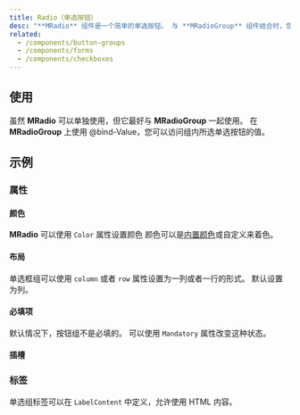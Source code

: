 ```yaml
---
title: Radio（单选按钮）
desc: "**MRadio** 组件是一个简单的单选按钮。 与 **MRadioGroup** 组件结合时，您可以提供分组的功能，允许用户从一组预定义的选项中进行选择。"
related:
  - /components/button-groups
  - /components/forms
  - /components/checkboxes
---
```


## 使用

虽然 **MRadio** 可以单独使用，但它最好与 **MRadioGroup** 一起使用。 在 **MRadioGroup** 上使用 @bind-Value，您可以访问组内所选单选按钮的值。

<radio-usage></radio-usage>

## 示例

### 属性

#### 颜色

**MRadio** 可以使用 `Color` 属性设置颜色 颜色可以是[内置颜色](/stylesandanimations/colors)或自定义来着色。

<masa-example file="Examples.components.radio.Color"></masa-example>

#### 布局

单选框组可以使用 `column` 或者 `row` 属性设置为一列或者一行的形式。 默认设置为列。

<masa-example file="Examples.components.radio.Direction"></masa-example>

#### 必填项

默认情况下，按钮组不是必填的。 可以使用 `Mandatory` 属性改变这种状态。

<masa-example file="Examples.components.radio.Mandatory"></masa-example>

#### 插槽

### 标签

单选组标签可以在 `LabelContent` 中定义，允许使用 HTML 内容。

<masa-example file="Examples.components.radio.LabelContent"></masa-example>